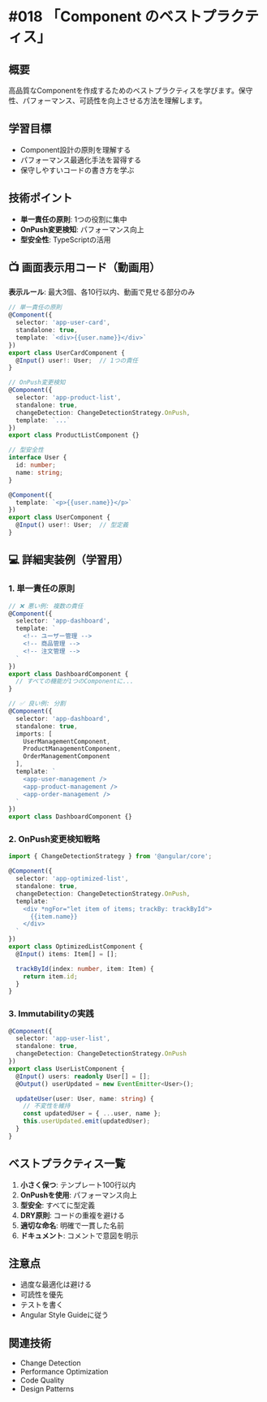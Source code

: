 # #018 「Component のベストプラクティス」

## 概要
高品質なComponentを作成するためのベストプラクティスを学びます。保守性、パフォーマンス、可読性を向上させる方法を理解します。

## 学習目標
- Component設計の原則を理解する
- パフォーマンス最適化手法を習得する
- 保守しやすいコードの書き方を学ぶ

## 技術ポイント
- **単一責任の原則**: 1つの役割に集中
- **OnPush変更検知**: パフォーマンス向上
- **型安全性**: TypeScriptの活用

## 📺 画面表示用コード（動画用）
**表示ルール**: 最大3個、各10行以内、動画で見せる部分のみ

```typescript
// 単一責任の原則
@Component({
  selector: 'app-user-card',
  standalone: true,
  template: `<div>{{user.name}}</div>`
})
export class UserCardComponent {
  @Input() user!: User;  // 1つの責任
}
```

```typescript
// OnPush変更検知
@Component({
  selector: 'app-product-list',
  standalone: true,
  changeDetection: ChangeDetectionStrategy.OnPush,
  template: `...`
})
export class ProductListComponent {}
```

```typescript
// 型安全性
interface User {
  id: number;
  name: string;
}

@Component({
  template: `<p>{{user.name}}</p>`
})
export class UserComponent {
  @Input() user!: User;  // 型定義
}
```

## 💻 詳細実装例（学習用）

### 1. 単一責任の原則
```typescript
// ❌ 悪い例: 複数の責任
@Component({
  selector: 'app-dashboard',
  template: `
    <!-- ユーザー管理 -->
    <!-- 商品管理 -->
    <!-- 注文管理 -->
  `
})
export class DashboardComponent {
  // すべての機能が1つのComponentに...
}

// ✅ 良い例: 分割
@Component({
  selector: 'app-dashboard',
  standalone: true,
  imports: [
    UserManagementComponent,
    ProductManagementComponent,
    OrderManagementComponent
  ],
  template: `
    <app-user-management />
    <app-product-management />
    <app-order-management />
  `
})
export class DashboardComponent {}
```

### 2. OnPush変更検知戦略
```typescript
import { ChangeDetectionStrategy } from '@angular/core';

@Component({
  selector: 'app-optimized-list',
  standalone: true,
  changeDetection: ChangeDetectionStrategy.OnPush,
  template: `
    <div *ngFor="let item of items; trackBy: trackById">
      {{item.name}}
    </div>
  `
})
export class OptimizedListComponent {
  @Input() items: Item[] = [];

  trackById(index: number, item: Item) {
    return item.id;
  }
}
```

### 3. Immutabilityの実践
```typescript
@Component({
  selector: 'app-user-list',
  standalone: true,
  changeDetection: ChangeDetectionStrategy.OnPush
})
export class UserListComponent {
  @Input() users: readonly User[] = [];
  @Output() userUpdated = new EventEmitter<User>();

  updateUser(user: User, name: string) {
    // 不変性を維持
    const updatedUser = { ...user, name };
    this.userUpdated.emit(updatedUser);
  }
}
```

## ベストプラクティス一覧

1. **小さく保つ**: テンプレート100行以内
2. **OnPushを使用**: パフォーマンス向上
3. **型安全**: すべてに型定義
4. **DRY原則**: コードの重複を避ける
5. **適切な命名**: 明確で一貫した名前
6. **ドキュメント**: コメントで意図を明示

## 注意点

- 過度な最適化は避ける
- 可読性を優先
- テストを書く
- Angular Style Guideに従う

## 関連技術
- Change Detection
- Performance Optimization
- Code Quality
- Design Patterns
